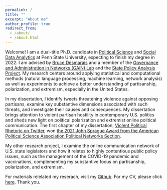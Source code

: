 ```yaml
---
permalink: /
title: ""
excerpt: "About me"
author_profile: true
redirect_from: 
  - /about/
  - /about.html
---
```


Welcome! I am a dual-title Ph.D. candidate in [Political Science](https://polisci.la.psu.edu) and [Social Data Analytics](https://soda.la.psu.edu) at Penn State University, expecting to finish my degree in 2022. I am advised by [Bruce Desmarais](http://brucedesmarais.com) and a member of the [Governance and Administration in Networks (GAiN) Lab](http://brucedesmarais.com/lab.html) and the [State Policy Analysis Project](https://sites.psu.edu/spap/). My research centers around applying statistical and computational methods (natural language processing, machine learning, network analysis) as well as experiments to achieve a better understanding of partisanship, polarization, and extremism, especially in the United States. 

In my dissertation, I identify tweets threatening violence against opposing partisans, examine key substantive dimensions associated with such threats, and investigate their causes and consequences. My dissertation brings attention to violent partisan hostility in contemporary U.S. politics and sheds new light on political polarization and extremist online political communication. The first chapter of my dissertation, [Violent Political Rhetoric on Twitter](https://github.com/taegyoon-kim/violent_political_rheotric_on_twitter/blob/master/Violent%20Political%20Rhetoric%20on%20Twitter.pdf), won [the 2021 John Sprague Award from the American Political Science Association Political Networks Section](https://www.apsanet.org/STAFF/Membership-Workspace/Organized-Sections/Organized-Section-Awards/Organized-Section-Awards/Section-41).

My other research project, I examine the online communication network of U.S. state legislators and how it relates to highly contentious public policy issues, such as the management of the COVID-19 pandemic and vaccinations, complementing my substantive focus on partisanship, polarization, and extremism.

For materials relelated my reserach, visit my [Github](https://github.com/taegyoon-kim). For my CV, please click [here](https://taegyoon-kim.github.io/cv/). Thank you.
